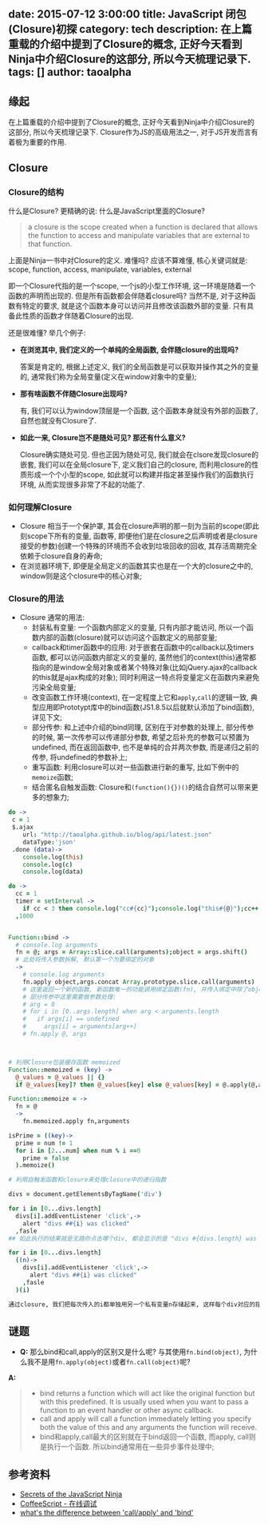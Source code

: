 date: 2015-07-12 3:00:00
title: JavaScript 闭包(Closure)初探
category: tech
description: 在上篇重载的介绍中提到了Closure的概念, 正好今天看到Ninja中介绍Closure的这部分, 所以今天梳理记录下.
tags: []
author: taoalpha
---

## 缘起

 在上篇重载的介绍中提到了Closure的概念, 正好今天看到Ninja中介绍Closure的这部分, 所以今天梳理记录下. Closure作为JS的高级用法之一, 对于JS开发而言有着极为重要的作用.

## Closure

### Closure的结构

什么是Closure? 更精确的说: 什么是JavaScript里面的Closure? 

> a closure is the scope created when a function is declared that allows the function to access and manipulate variables that are external to that function. 

上面是Ninja一书中对Closure的定义. 难懂吗? 应该不算难懂, 核心关键词就是: scope, function, access, manipulate, variables, external

即一个Closure代指的是一个scope, 一个js的小型工作环境, 这一环境是随着一个函数的声明而出现的. 但是所有函数都会伴随着closure吗? 当然不是, 对于这种函数有特定的要求, 就是这个函数本身可以访问并且修改该函数外部的变量. 只有具备此性质的函数才伴随着Closure的出现.

还是很难懂? 举几个例子:

- **在浏览其中, 我们定义的一个单纯的全局函数, 会伴随closure的出现吗?**

   答案是肯定的, 根据上述定义, 我们的全局函数是可以获取并操作其之外的变量的, 通常我们称为全局变量(定义在window对象中的变量);

- **那有啥函数不伴随Closure出现吗?**

   有, 我们可以认为window顶层是一个函数, 这个函数本身就没有外部的函数了, 自然也就没有Closure了.

- **如此一来, Closure岂不是随处可见? 那还有什么意义?**

   Closure确实随处可见. 但也正因为随处可见, 我们就会在clsore发现closure的嵌套, 我们可以在全局closure下, 定义我们自己的closure, 而利用closure的性质形成一个个小型的scope, 如此就可以构建并指定甚至操作我们的函数执行环境, 从而实现很多非常了不起的功能了.

### 如何理解Closure

- Closure 相当于一个保护罩, 其会在closure声明的那一刻为当前的scope(即此刻scope下所有的变量, 函数等, 即便他们是在closure之后声明或者是closure接受的参数)创建一个特殊的环境而不会收到垃圾回收的回收, 其存活周期完全依赖于closure自身的寿命;
- 在浏览器环境下, 即便是全局定义的函数其实也是在一个大的closure之中的, window则是这个closure中的核心对象;

### Closure的用法

- Closure 通常的用法:
  - 封装私有变量: 一个函数内部定义的变量, 只有内部才能访问, 所以一个函数内部的函数(closure)就可以访问这个函数定义的局部变量;
  - callback和timer函数中的应用: 对于嵌套在函数中的callback以及timers函数, 都可以访问函数内部定义的变量的, 虽然他们的context(this)通常都指向的是window全局对象或者某个特殊对象(比如jQuery.ajax的callback的this就是ajax构成的对象); 同时利用这一特点将变量定义在函数内来避免污染全局变量;
  - 改变函数工作环境(context), 在一定程度上它和`apply`,`call`的逻辑一致, 典型应用即Prototypt库中的bind函数(JS1.8.5以后就默认添加了bind函数), 详见下文;
  - 部分传参: 和上述中介绍的bind同理, 区别在于对参数的处理上, 部分传参的时候, 第一次传参可以传递部分参数, 希望之后补充的参数可以预置为undefined, 而在返回函数中, 也不是单纯的合并两次参数, 而是递归之前的传参, 将undefined的参数补上;
  - 重写函数: 利用closure可以对一些函数进行新的重写, 比如下例中的`memoize`函数;
  - 结合匿名自触发函数: Closure和`(function(){})()`的结合自然可以带来更多的想象力;

``` coffeescript
do ->
 c = 1
 $.ajax 
    url: "http://taoalpha.github.io/blog/api/latest.json"
    dataType:'json'
 .done (data)->
    console.log(this)
    console.log(c)
    console.log(data)

do ->
  cc = 1
  timer = setInterval ->
    if cc < 3 then console.log("cc#{cc}");console.log("this#{@}");cc++ else clearInterval timer
  ,1000


Function::bind ->
  # console.log arguments
  fn = @; args = Array::slice.call(arguments);object = args.shift()
  # 此处将传入参数拆解, 默认第一个为要绑定的对象
  ->
    # console.log arguments
    fn.apply object,args.concat Array.prototype.slice.call(arguments)
    # 这里返回一个新的函数, 新函数唯一的功能调用绑定函数(fn), 并传入绑定中除了object以外的参数(args)和调用传入的参数(这次的arguments)
    # 部分传参中这里需要做参数处理:
    # arg = 0
    # for i in [0..args.length] when arg < arguments.length
    #   if args[i] == undefined
    #     args[i] = arguments[arg++]
    # fn.apply @, args



# 利用Closure包装缓存函数 memoized 
Function::memoized = (key) ->
  @_values = @_values || {}
  if @_values[key]? then @_values[key] else @_values[key] = @.apply(@,arguments)

Function::memoize = ->
  fn = @
  ->
    fn.memoized.apply fn,arguments

isPrime = ((key)->
  prime = num != 1
  for i in [2...num] when num % i ==0
    prime = false 
  ).memoize()

# 利用自触发函数和closure来处理closure中的递归指数

divs = document.getElementsByTagName('div')

for i in [0...divs.length]
  divs[i].addEventListener 'click',->
    alert "divs ##{i} was clicked"
  ,fasle
## 如此执行的结果就是无路你点击哪个div, 都会显示的是 "divs #{divs.length} was clicked",因为这里的i被保存了, 始终指向最后一个循环值

for i in [0...divs.length]
  ((n)->
    divs[i].addEventListener 'click',->
      alert "divs ##{i} was clicked"
    ,fasle
  )(i)

通过closure, 我们把每次传入的i都单独用另一个私有变量n存储起来, 这样每个div对应的指数就是唯一的了


```

## 谜题

- **Q:** 那么bind和call,apply的区别又是什么呢? 与其使用`fn.bind(object)`, 为什么我不是用`fn.apply(object)`或者`fn.call(object)`呢?

**A:** 

> - bind returns a function which will act like the original function but with this predefined. It is usually used when you want to pass a function to an event handler or other async callback.
> - call and apply will call a function immediately letting you specify both the value of this and any arguments the function will receive.
> - bind和apply,call最大的区别就在于bind返回一个函数, 而apply, call则是执行一个函数. 所以bind通常用在一些异步事件处理中;

## 参考资料

- [Secrets of the JavaScript Ninja](http://book.douban.com/subject/3176860/)
- [CoffeeScript - 在线调试](http://coffeescript.org/)
- [what's the difference between 'call/apply' and 'bind'](http://stackoverflow.com/questions/15677738/whats-the-difference-between-call-apply-and-bind)



